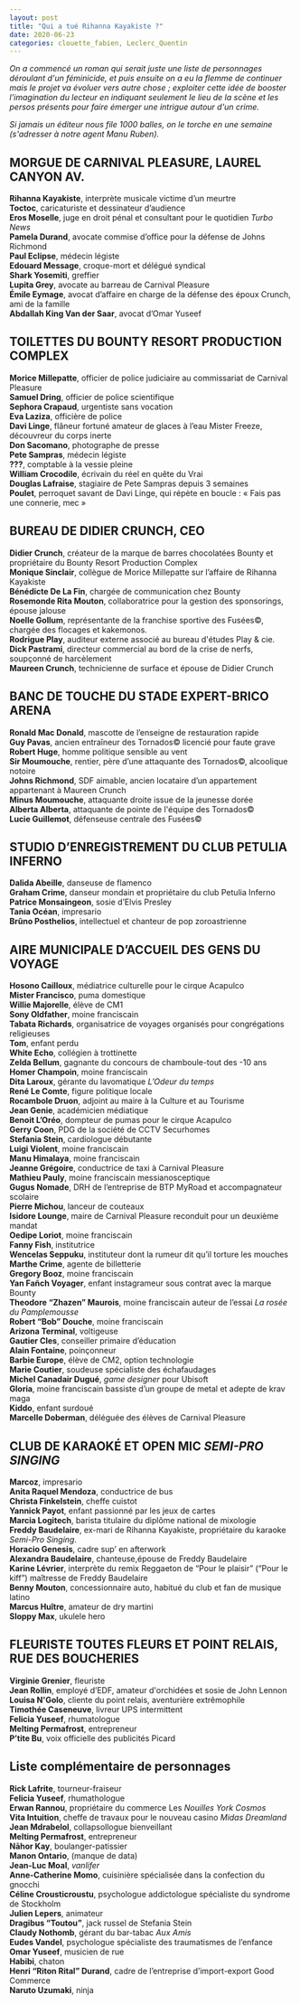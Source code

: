 ```yaml
---
layout: post
title: "Qui a tué Rihanna Kayakiste ?"
date: 2020-06-23
categories: clouette_fabien, Leclerc_Quentin
---
```


*On a commencé un roman qui serait juste une liste de personnages déroulant d'un féminicide, et puis ensuite on a eu la flemme de continuer mais le projet va évoluer vers autre chose ; exploiter cette idée de booster l'imagination du lecteur en indiquant seulement le lieu de la scène et les persos présents pour faire émerger une intrigue autour d'un crime.*

*Si jamais un éditeur nous file 1000 balles, on le torche en une semaine (s'adresser à notre agent Manu Ruben).*

## MORGUE DE CARNIVAL PLEASURE, LAUREL CANYON AV.

**Rihanna Kayakiste**, interprète musicale victime d’un meurtre  
**Toctoc**, caricaturiste et dessinateur d’audience  
**Eros Moselle**, juge en droit pénal et consultant pour le quotidien *Turbo News*  
**Pamela Durand**, avocate commise d’office pour la défense de Johns Richmond  
**Paul Eclipse**, médecin légiste  
**Edouard Message**, croque-mort et délégué syndical  
**Shark Yosemiti**, greffier  
**Lupita Grey**, avocate au barreau de Carnival Pleasure  
**Émile Eymage**, avocat d’affaire en charge de la défense des époux Crunch, ami de la famille  
**Abdallah King Van der Saar**, avocat d’Omar Yuseef

## TOILETTES DU BOUNTY RESORT PRODUCTION COMPLEX

**Morice Millepatte**, officier de police judiciaire au commissariat de Carnival Pleasure  
**Samuel Dring**, officier de police scientifique  
**Sephora Crapaud**, urgentiste sans vocation  
**Eva Laziza**, officière de police  
**Davi Linge**, flâneur fortuné amateur de glaces à l’eau Mister Freeze, découvreur du corps inerte  
**Don Sacomano**, photographe de presse  
**Pete Sampras**, médecin légiste  
**???**, comptable à la vessie pleine  
**William Crocodile**, écrivain du réel en quête du Vrai  
**Douglas Lafraise**, stagiaire de Pete Sampras depuis 3 semaines  
**Poulet**, perroquet savant de Davi Linge, qui répète en boucle : « Fais pas une connerie, mec »

## BUREAU DE DIDIER CRUNCH, CEO

**Didier Crunch**, créateur de la marque de barres chocolatées Bounty et propriétaire du Bounty Resort Production Complex  
**Monique Sinclair**, collègue de Morice Millepatte sur l’affaire de Rihanna Kayakiste  
**Bénédicte De La Fin**, chargée de communication chez Bounty  
**Rosemonde Rita Mouton**, collaboratrice pour la gestion des sponsorings, épouse jalouse   
**Noelle Gollum**, représentante de la franchise sportive des Fusées©, chargée des flocages et kakemonos.  
**Rodrigue Play**, auditeur externe associé au bureau d'études Play & cie.  
**Dick Pastrami**, directeur commercial au bord de la crise de nerfs, soupçonné de harcèlement   
**Maureen Crunch**, technicienne de surface et épouse de Didier Crunch

## BANC DE TOUCHE DU STADE EXPERT-BRICO ARENA

**Ronald Mac Donald**, mascotte de l’enseigne de restauration rapide  
**Guy Pavas**, ancien entraîneur des Tornados© licencié pour faute grave  
**Robert Huge**, homme politique sensible au vent  
**Sir Moumouche**, rentier, père d’une attaquante des Tornados©, alcoolique notoire  
**Johns Richmond**, SDF aimable, ancien locataire d’un appartement appartenant à Maureen Crunch  
**Minus Moumouche**, attaquante droite issue de la jeunesse dorée  
**Alberta Alberta**, attaquante de pointe de l'équipe des Tornados©  
**Lucie Guillemot**, défenseuse centrale des Fusées©

## STUDIO D’ENREGISTREMENT DU CLUB PETULIA INFERNO

**Dalida Abeille**, danseuse de flamenco  
**Graham Crime**, danseur mondain et propriétaire du club Petulia Inferno  
**Patrice Monsaingeon**, sosie d’Elvis Presley  
**Tania Océan**, impresario  
**Brûno Posthelios**, intellectuel et chanteur de pop zoroastrienne

## AIRE MUNICIPALE D’ACCUEIL DES GENS DU VOYAGE

**Hosono Cailloux**, médiatrice culturelle pour le cirque Acapulco  
**Mister Francisco**, puma domestique  
**Willie Majorelle**, élève de CM1  
**Sony Oldfather**, moine franciscain  
**Tabata Richards**, organisatrice de voyages organisés pour congrégations religieuses  
**Tom**, enfant perdu  
**White Echo**, collégien à trottinette  
**Zelda Bellum**, gagnante du concours de chamboule-tout des -10 ans  
**Homer Champoin**, moine franciscain  
**Dita Laroux**, gérante du lavomatique *L’Odeur du temps*  
**René Le Comte**, figure politique locale  
**Rocambole Druon**, adjoint au maire à la Culture et au Tourisme  
**Jean Genie**, académicien médiatique  
**Benoit L’Oréo**, dompteur de pumas pour le cirque Acapulco  
**Gerry Coon**, PDG de la société de CCTV Securhomes  
**Stefania Stein**, cardiologue débutante  
**Luigi Violent**, moine franciscain  
**Manu Himalaya**, moine franciscain  
**Jeanne Grégoire**, conductrice de taxi à Carnival Pleasure  
**Mathieu Pauly**, moine franciscain messianosceptique  
**Gugus Nomade**, DRH de l’entreprise de BTP MyRoad et accompagnateur scolaire  
**Pierre Michou**, lanceur de couteaux  
**Isidore Lounge**, maire de Carnival Pleasure reconduit pour un deuxième mandat  
**Oedipe Loriot**, moine franciscain  
**Fanny Fish**, institutrice  
**Wencelas Seppuku**, instituteur dont la rumeur dit qu’il torture les mouches  
**Marthe Crime**, agente de billetterie  
**Gregory Booz**, moine franciscain  
**Yan Fañch Voyager**, enfant instagrameur sous contrat avec la marque Bounty  
**Theodore “Zhazen” Maurois**, moine franciscain auteur de l’essai *La rosée du Pamplemousse*  
**Robert “Bob” Douche**, moine franciscain  
**Arizona Terminal**, voltigeuse  
**Gautier Cles**, conseiller primaire d’éducation  
**Alain Fontaine**, poinçonneur  
**Barbie Europe**, élève de CM2, option technologie  
**Marie Coutier**, soudeuse spécialiste des échafaudages  
**Michel Canadair Dugué**, *game designer* pour Ubisoft  
**Gloria**, moine franciscain bassiste d’un groupe de metal et adepte de krav maga  
**Kiddo**, enfant surdoué  
**Marcelle Doberman**, déléguée des élèves de Carnival Pleasure

## CLUB DE KARAOKÉ ET OPEN MIC *SEMI-PRO SINGING*

**Marcoz**, impresario  
**Anita Raquel Mendoza**, conductrice de bus  
**Christa Finkelstein**, cheffe cuistot  
**Yannick Payot**, enfant passionné par les jeux de cartes  
**Marcia Logitech**, barista titulaire du diplôme national de mixologie  
**Freddy Baudelaire**, ex-mari de Rihanna Kayakiste, propriétaire du karaoke *Semi-Pro Singing*.  
**Horacio Genesis**, cadre sup’ en afterwork  
**Alexandra Baudelaire**, chanteuse,épouse de Freddy Baudelaire  
**Karine Lévrier**, interprète du remix Reggaeton de “Pour le plaisir” (“Pour le kiff”) maîtresse de Freddy Baudelaire  
**Benny Mouton**, concessionnaire auto, habitué du club et fan de musique latino  
**Marcus Huître**, amateur de dry martini  
**Sloppy Max**, ukulele hero

## FLEURISTE TOUTES FLEURS ET POINT RELAIS, RUE DES BOUCHERIES

**Virginie Grenier**, fleuriste  
**Jean Rollin**, employé d’EDF, amateur d'orchidées et sosie de John Lennon  
**Louisa N'Golo**, cliente du point relais, aventurière extrêmophile  
**Timothée Caseneuve**, livreur UPS intermittent  
**Felicia Yuseef**, rhumatologue  
**Melting Permafrost**, entrepreneur  
**P’tite Bu**, voix officielle des publicités Picard

## Liste complémentaire de personnages

**Rick Lafrite**, tourneur-fraiseur  
**Felicia Yuseef**, rhumathologue  
**Erwan Rannou**, propriétaire du commerce Les *Nouilles York Cosmos*  
**Vita Intuition**, cheffe de travaux pour le nouveau casino *Midas Dreamland*  
**Jean Mdrabelol**, collapsollogue bienveillant  
**Melting Permafrost**, entrepreneur  
**Nāhor Kay**, boulanger-patissier  
**Manon Ontario**, (manque de data)  
**Jean-Luc Moal**, *vanlifer*  
**Anne-Catherine Momo**, cuisinière spécialisée dans la confection du gnocchi  
**Céline Crousticroustu**, psychologue addictologue spécialiste du syndrome de Stockholm  
**Julien Lepers**, animateur  
**Dragibus “Toutou”**, jack russel de Stefania Stein  
**Claudy Nothomb**, gérant du bar-tabac *Aux Amis*  
**Eudes Vandel**, psychologue spécialiste des traumatismes de l’enfance  
**Omar Yuseef**, musicien de rue  
**Habibi**, chaton  
**Henri “Riton Rital” Durand**, cadre de l’entreprise d’import-export Good Commerce  
**Naruto Uzumaki**, ninja
